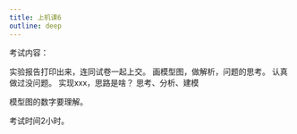 ```yaml
---
title: 上机课6
outline: deep
---
```


考试内容：

实验报告打印出来，连同试卷一起上交。
画模型图，做解析，问题的思考。
认真做过没问题。
实现xxx，思路是啥？
思考、分析、建模

模型图的数字要理解。

考试时间2小时。